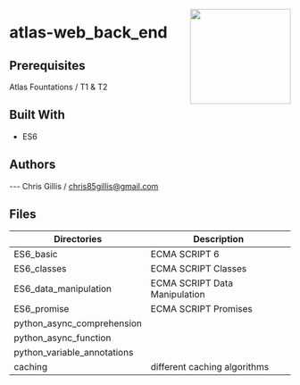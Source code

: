 <p>
<img width="180" height="170" src="https://intranet.atlasschool.com/assets/atlas-logo-full-2-d56b1431911b126479d2448a1cb813950fc86e4755058fc4a7bc1a902fd200e6.png" align="right" >
</p>

# atlas-web_back_end

## Prerequisites

Atlas Fountations / T1 & T2

## Built With

- ES6

## Authors

--- Chris Gillis / chris85gillis@gmail.com

## Files

| Directories                              | Description                               |
| ---------------------------------------- | ----------------------------------------- |
| ES6_basic                                | ECMA SCRIPT 6                             |
| ES6_classes                              | ECMA SCRIPT Classes                       |
| ES6_data_manipulation                    | ECMA SCRIPT Data Manipulation             |
| ES6_promise                              | ECMA SCRIPT Promises                      |
| python_async_comprehension               |                                           |
| python_async_function                    |                                           |
| python_variable_annotations              |                                           |
| caching                                  | different caching algorithms              |